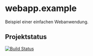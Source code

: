 webapp.example
==============

Beispiel einer einfachen Webanwendung.

Projektstatus
-----------------------
[![Build Status](https://travis-ci.org/FunThomas424242/webapp.example.png?branch=master)](https://travis-ci.org/FunThomas424242/webapp.example)
